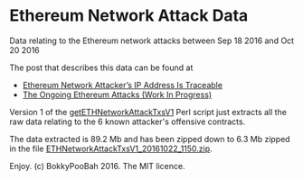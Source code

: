 # Ethereum Network Attack Data
Data relating to the Ethereum network attacks between Sep 18 2016 and Oct 20 2016

The post that describes this data can be found at

* [Ethereum Network Attacker’s IP Address Is Traceable](https://www.bokconsulting.com.au/blog/ethereum-network-attackers-ip-address-is-traceable/)
* [The Ongoing Ethereum Attacks (Work In Progress)](https://www.reddit.com/r/ethereum/comments/58hhry/the_ongoing_ethereum_attacks_work_in_progress/)

Version 1 of the [getETHNetworkAttackTxsV1](https://github.com/bokkypoobah/EthereumNetworkAttackData/blob/master/Version1/getETHNetworkAttackTxsV1) Perl script just extracts all the raw data relating to the 6 known attacker's offensive contracts.

The data extracted is 89.2 Mb and has been zipped down to 6.3 Mb zipped in the file [ETHNetworkAttackTxsV1_20161022_1150.zip](https://github.com/bokkypoobah/EthereumNetworkAttackData/blob/master/Version1/ETHNetworkAttackTxsV1_20161022_1150.zip).

Enjoy. (c) BokkyPooBah 2016. The MIT licence.
